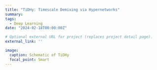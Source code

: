 ```yaml
---
title: "TiDHy: Timescale Demixing via Hypernetworks"
summary: 
tags:
  - Deep Learning
date: "2024-02-18T00:00:00Z"

# Optional external URL for project (replaces project detail page).
external_link: ''

image:
  caption: Schematic of TiDHy
  focal_point: Smart
---
```

